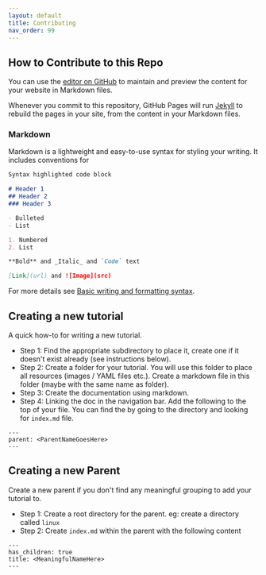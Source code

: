 ```yaml
---
layout: default
title: Contributing
nav_order: 99
---
```


## How to Contribute to this Repo

You can use the [editor on GitHub](https://github.com/home-automation-india/home-automation-india.github.io/edit/main/README.md) to maintain and preview the content for your website in Markdown files.

Whenever you commit to this repository, GitHub Pages will run [Jekyll](https://jekyllrb.com/) to rebuild the pages in your site, from the content in your Markdown files.

### Markdown

Markdown is a lightweight and easy-to-use syntax for styling your writing. It includes conventions for

```markdown
Syntax highlighted code block

# Header 1
## Header 2
### Header 3

- Bulleted
- List

1. Numbered
2. List

**Bold** and _Italic_ and `Code` text

[Link](url) and ![Image](src)
```

For more details see [Basic writing and formatting syntax](https://docs.github.com/en/github/writing-on-github/getting-started-with-writing-and-formatting-on-github/basic-writing-and-formatting-syntax).

## Creating a new tutorial
A quick how-to for writing a new tutorial.
- Step 1: Find the appropriate subdirectory to place it, create one if it doesn't exist already (see instructions below).
- Step 2: Create a folder for your tutorial. You will use this folder to place all resources (images / YAML files etc.). Create a markdown file in this folder (maybe with the same name as folder).
- Step 3: Create the documentation using markdown.
- Step 4: Linking the doc in the navigation bar. Add the following to the top of your file. You can find the <ParentName> by going to the directory and looking for `index.md` file.
```
---
parent: <ParentNameGoesHere>
---
```

## Creating a new Parent
Create a new parent if you don't find any meaningful grouping to add your tutorial to.
- Step 1: Create a root directory for the parent. eg: create a directory called `linux`
- Step 2: Create `index.md` within the parent with the following content

```
---
has_children: true
title: <MeaningfulNameHere>
---
```

